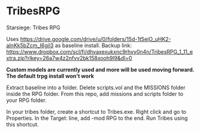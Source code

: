 # TribesRPG
Starsiege: Tribes RPG

Uses https://drive.google.com/drive/u/0/folders/15d-1t5ejO_uHK2-aInKk5bZcm_I6gil3 as baseline install.
Backup link: https://www.dropbox.com/scl/fi/dhvaxexukxnc9rhvv0n4n/TribesRPG_1_11_extra.zip?rlkey=26a7w4z2nfvv2bk158xooh9l9&dl=0

**Custom models are currently used and more will be used moving forward.  The default trpg install won't work**

Extract baseline into a folder.  Delete scripts.vol and the MISSIONS folder inside the RPG folder.  From this repo, add missions and scripts folder to your RPG folder.

In your tribes folder, create a shortcut to Tribes.exe.  Right click and go to Properties.  In the Target: line, add -mod RPG to the end.  Run Tribes using this shortcut.
